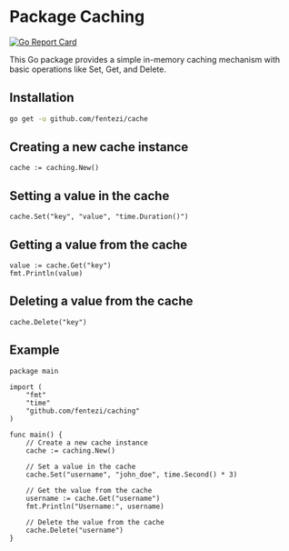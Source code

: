 # Package Caching

[![Go Report Card](https://goreportcard.com/badge/github.com/yourusername/caching)](https://goreportcard.com/report/github.com/yourusername/caching)

This Go package provides a simple in-memory caching mechanism with basic operations like Set, Get, and Delete.

## Installation

```bash
go get -u github.com/fentezi/cache
```
## Creating a new cache instance
```
cache := caching.New()
```
## Setting a value in the cache
```
cache.Set("key", "value", "time.Duration()")
```
## Getting a value from the cache
```
value := cache.Get("key")
fmt.Println(value)
```
## Deleting a value from the cache
```
cache.Delete("key")
```

## Example
```
package main

import (
	"fmt"
	"time"
	"github.com/fentezi/caching"
)

func main() {
	// Create a new cache instance
	cache := caching.New()

	// Set a value in the cache
	cache.Set("username", "john_doe", time.Second() * 3)

	// Get the value from the cache
	username := cache.Get("username")
	fmt.Println("Username:", username)

	// Delete the value from the cache
	cache.Delete("username")
}
```
